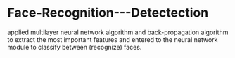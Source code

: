 # Face-Recognition---Detectection
applied multilayer neural network algorithm and back-propagation algorithm to extract the most important features and entered to the neural network module to classify between (recognize) faces.
